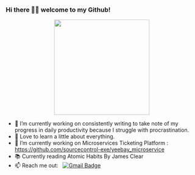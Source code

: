 ### Hi there 👋🏾  welcome to my Github!

<p align="center">
  <img width="250" src="https://media.giphy.com/media/WtTnAfZn6aVJfBzlN3/giphy.gif">
</p>

- 🔭 I’m currently working on consistently writing to take note of my progress in daily productivity because I struggle with procrastination.
- 💬 Love to learn a little about everything.
- 🌱 I’m currently working on Microservices Ticketing Platform : https://github.com/sourcecontrol-exe/yeebay_microservice
- 📚 Currently reading Atomic Habits By James Clear
- 📫 Reach me out: &nbsp;&nbsp;[![Gmail Badge](https://img.shields.io/badge/-Gmail-c14438?style=flat-square&logo=Gmail&logoColor=white&link=mailto:swetabh.subham@gmail.com)](mailto:swetabh.subham@gmail.com)
